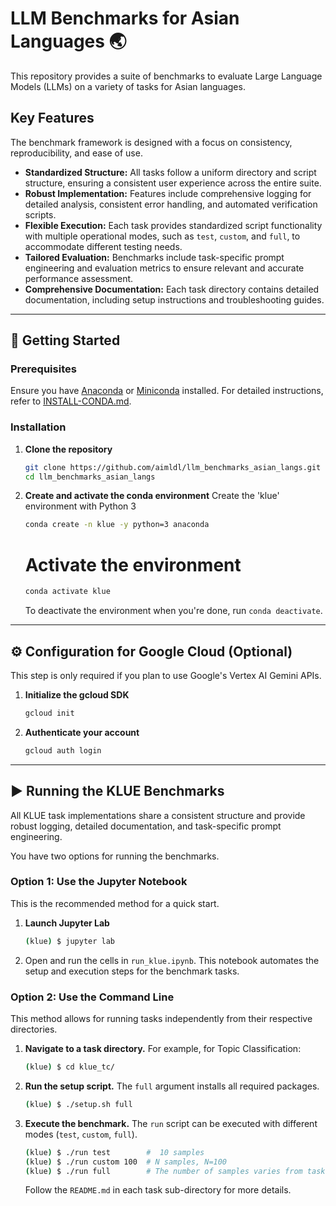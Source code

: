 # LLM Benchmarks for Asian Languages 🌏

This repository provides a suite of benchmarks to evaluate Large Language Models (LLMs) on a variety of tasks for Asian languages.

## Key Features

The benchmark framework is designed with a focus on consistency, reproducibility, and ease of use.

* **Standardized Structure:** All tasks follow a uniform directory and script structure, ensuring a consistent user experience across the entire suite.
* **Robust Implementation:** Features include comprehensive logging for detailed analysis, consistent error handling, and automated verification scripts.
* **Flexible Execution:** Each task provides standardized script functionality with multiple operational modes, such as `test`, `custom`, and `full`, to accommodate different testing needs.
* **Tailored Evaluation:** Benchmarks include task-specific prompt engineering and evaluation metrics to ensure relevant and accurate performance assessment.
* **Comprehensive Documentation:** Each task directory contains detailed documentation, including setup instructions and troubleshooting guides.

---

## 🚀 Getting Started

### Prerequisites

Ensure you have [Anaconda](https://www.anaconda.com/download) or [Miniconda](https://docs.conda.io/en/latest/miniconda.html) installed. For detailed instructions, refer to [INSTALL-CONDA.md](INSTALL-CONDA.md).

### Installation

1.  **Clone the repository**
    ```bash
    git clone https://github.com/aimldl/llm_benchmarks_asian_langs.git
    cd llm_benchmarks_asian_langs
    ```
3.  **Create and activate the conda environment**
   Create the 'klue' environment with Python 3
    ```bash
    conda create -n klue -y python=3 anaconda
    ```

    # Activate the environment
    ```bash
    conda activate klue
    ```
    To deactivate the environment when you're done, run `conda deactivate`.

---

## ⚙️ Configuration for Google Cloud (Optional)

This step is only required if you plan to use Google's Vertex AI Gemini APIs.

1.  **Initialize the gcloud SDK**
    ```bash
    gcloud init
    ```
2.  **Authenticate your account**
    ```bash
    gcloud auth login
    ```

---

## ▶️ Running the KLUE Benchmarks

All KLUE task implementations share a consistent structure and provide robust logging, detailed documentation, and task-specific prompt engineering.

You have two options for running the benchmarks.

### Option 1: Use the Jupyter Notebook

This is the recommended method for a quick start.

1.  **Launch Jupyter Lab**
    ```bash
    (klue) $ jupyter lab
    ```
2.  Open and run the cells in `run_klue.ipynb`. This notebook automates the setup and execution steps for the benchmark tasks.

### Option 2: Use the Command Line

This method allows for running tasks independently from their respective directories.

1.  **Navigate to a task directory.** For example, for Topic Classification:
    ```bash
    (klue) $ cd klue_tc/
    ```
2.  **Run the setup script.** The `full` argument installs all required packages.
    ```bash
    (klue) $ ./setup.sh full
    ```
3.  **Execute the benchmark.** The `run` script can be executed with different modes (`test`, `custom`, `full`).
    ```bash
    (klue) $ ./run test        #  10 samples
    (klue) $ ./run custom 100  # N samples, N=100
    (klue) $ ./run full        # The number of samples varies from task to task
    ```
    Follow the `README.md` in each task sub-directory for more details.
